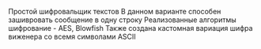 Простой шифровальщик текстов
В данном варианте способен зашивровать сообщение в одну строку
Реализованные алгоритмы шифрование - AES, Blowfish
Также создана кастомная вариация шифра виженера со всемя символами ASCII

